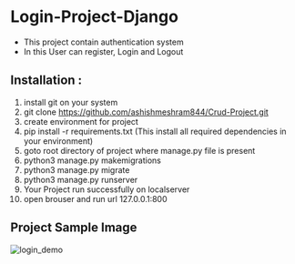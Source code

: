 # Login-Project-Django
- This project contain authentication system
- In this User can register, Login and Logout


## Installation : 
1. install git on your system
2. git clone https://github.com/ashishmeshram844/Crud-Project.git
3. create environment for project
4. pip install -r requirements.txt  (This install all required dependencies in your environment)
5. goto root directory of project where manage.py file is present
6. python3 manage.py makemigrations
7. python3 manage.py migrate
8. python3 manage.py runserver
9. Your Project run successfully on localserver
10. open brouser and run url 127.0.0.1:800


## Project Sample Image
![login_demo](https://user-images.githubusercontent.com/112160710/187363686-a3f05cd6-58db-4768-81ed-42ca004d6b72.png)
